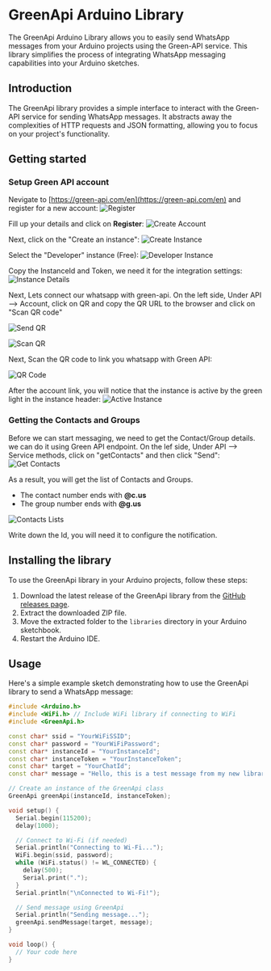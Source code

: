 # GreenApi Arduino Library

The GreenApi Arduino Library allows you to easily send WhatsApp messages from your Arduino projects using the Green-API service. This library simplifies the process of integrating WhatsApp messaging capabilities into your Arduino sketches.

## Introduction

The GreenApi library provides a simple interface to interact with the Green-API service for sending WhatsApp messages. It abstracts away the complexities of HTTP requests and JSON formatting, allowing you to focus on your project's functionality.


## Getting started

### Setup Green API account
Nevigate to [https://green-api.com/en](https://green-api.com/en) and register for a new account:
![Register](screenshots/register.png)

Fill up your details and click on **Register**:
![Create Account](screenshots/create_acoount.png)


Next, click on the "Create an instance":
![Create Instance](screenshots/create_instance.png)


Select the "Developer" instance (Free):
![Developer Instance](screenshots/developer_instance.png)


Copy the InstanceId and Token, we need it for the integration settings:
![Instance Details](screenshots/instance_details.png)

Next, Lets connect our whatsapp with green-api. On the left side, Under API --> Account, click on QR and copy the QR URL to the browser and click on "Scan QR code"

![Send QR](screenshots/send_qr.png)

![Scan QR](screenshots/scan_qr.png)

Next, Scan the QR code to link you whatsapp with Green API:

![QR Code](screenshots/qr.png)

After the account link, you will notice that the instance is active by the green light in the instance header:
![Active Instance](screenshots/active_instance.png)



### Getting the Contacts and Groups
Before we can start messaging, we need to get the Contact/Group details. we can do it using Green API endpoint.
On the lef side, Under API --> Service methods, click on "getContacts" and then click "Send":
![Get Contacts](screenshots/get_contacts.png)

As a result, you will get the list of Contacts and Groups.
* The contact number ends with **@c.us**
* The group number ends with **@g.us**

![Contacts Lists](screenshots/contacts_list.png)

Write down the Id, you will need it to configure the notification.


## Installing the library

To use the GreenApi library in your Arduino projects, follow these steps:

1. Download the latest release of the GreenApi library from the [GitHub releases page](https://github.com/t0mer/GreenApi-WhatsApp-Library/releases).
2. Extract the downloaded ZIP file.
3. Move the extracted folder to the `libraries` directory in your Arduino sketchbook.
4. Restart the Arduino IDE.

## Usage

Here's a simple example sketch demonstrating how to use the GreenApi library to send a WhatsApp message:

```cpp
#include <Arduino.h>
#include <WiFi.h> // Include WiFi library if connecting to WiFi
#include <GreenApi.h>

const char* ssid = "YourWiFiSSID";
const char* password = "YourWiFiPassword";
const char* instanceId = "YourInstanceId";
const char* instanceToken = "YourInstanceToken";
const char* target = "YourChatId";
const char* message = "Hello, this is a test message from my new library!";

// Create an instance of the GreenApi class
GreenApi greenApi(instanceId, instanceToken);

void setup() {
  Serial.begin(115200);
  delay(1000);

  // Connect to Wi-Fi (if needed)
  Serial.println("Connecting to Wi-Fi...");
  WiFi.begin(ssid, password);
  while (WiFi.status() != WL_CONNECTED) {
    delay(500);
    Serial.print(".");
  }
  Serial.println("\nConnected to Wi-Fi!");

  // Send message using GreenApi
  Serial.println("Sending message...");
  greenApi.sendMessage(target, message);
}

void loop() {
  // Your code here
}
